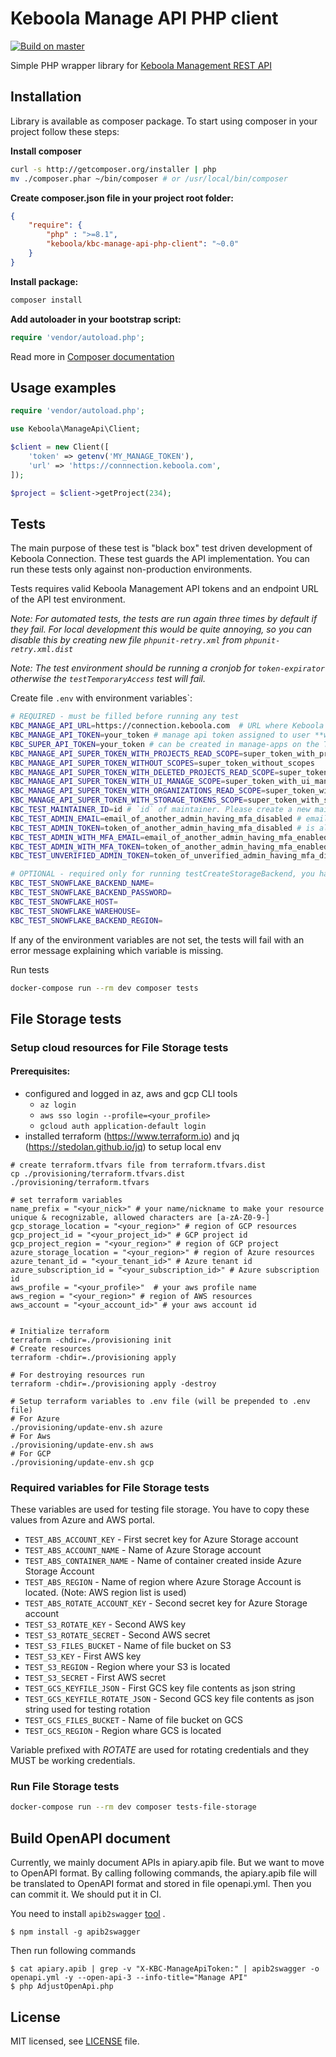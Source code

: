 # Keboola Manage API PHP client 

[![Build on master](https://github.com/keboola/kbc-manage-api-php-client/actions/workflows/master.yml/badge.svg?branch=master)](https://github.com/keboola/kbc-manage-api-php-client/actions/workflows/master.yml)

Simple PHP wrapper library for [Keboola Management REST API](http://docs.keboolamanagementapi.apiary.io/#)

## Installation

Library is available as composer package.
To start using composer in your project follow these steps:

**Install composer**

```bash
curl -s http://getcomposer.org/installer | php
mv ./composer.phar ~/bin/composer # or /usr/local/bin/composer
```

**Create composer.json file in your project root folder:**
```json
{
    "require": {
        "php" : ">=8.1",
        "keboola/kbc-manage-api-php-client": "~0.0"
    }
}
```

**Install package:**

```bash
composer install
```

**Add autoloader in your bootstrap script:**

```php
require 'vendor/autoload.php';
```

Read more in [Composer documentation](http://getcomposer.org/doc/01-basic-usage.md)

## Usage examples


```php
require 'vendor/autoload.php';

use Keboola\ManageApi\Client;

$client = new Client([
    'token' => getenv('MY_MANAGE_TOKEN'),
    'url' => 'https://connnection.keboola.com',
]);

$project = $client->getProject(234);
```

## Tests


The main purpose of these test is "black box" test driven development of Keboola Connection. These test guards the API implementation.
You can run these tests only against non-production environments.

Tests requires valid Keboola Management API tokens and an endpoint URL of the API test environment.

*Note: For automated tests, the tests are run again three times by default if they fail. For local development this would be quite annoying, 
so you can disable this by creating new file `phpunit-retry.xml` from `phpunit-retry.xml.dist`*

*Note: The test environment should be running a cronjob for `token-expirator` otherwise the `testTemporaryAccess` test will fail.*

Create file `.env` with environment variables`:

```bash
# REQUIRED - must be filled before running any test
KBC_MANAGE_API_URL=https://connection.keboola.com  # URL where Keboola Connection is running
KBC_MANAGE_API_TOKEN=your_token # manage api token assigned to user **with** **superadmin** privileges. Can be created in Account Settings under the title Personal Access Tokens. User must have Multi-Factor Authentication disabled.
KBC_SUPER_API_TOKEN=your_token # can be created in manage-apps on the Tokens tab
KBC_MANAGE_API_SUPER_TOKEN_WITH_PROJECTS_READ_SCOPE=super_token_with_projects_read_scope # can be created in manage-apps on the Tokens tab. Token must have "projects:read" scope
KBC_MANAGE_API_SUPER_TOKEN_WITHOUT_SCOPES=super_token_without_scopes
KBC_MANAGE_API_SUPER_TOKEN_WITH_DELETED_PROJECTS_READ_SCOPE=super_token_with_deleted_projects_read_scope # can be created in manage-apps on the Tokens tab. Token must have "deleted-projects:read" scope
KBC_MANAGE_API_SUPER_TOKEN_WITH_UI_MANAGE_SCOPE=super_token_with_ui_manage_scope # can be created in manage-apps on the Tokens tab. Token must have "connection:ui-manage" scope
KBC_MANAGE_API_SUPER_TOKEN_WITH_ORGANIZATIONS_READ_SCOPE=super_token_with_organizations_read # can be created in manage-apps on the Tokens tab. Token must have "organizations:read" scope
KBC_MANAGE_API_SUPER_TOKEN_WITH_STORAGE_TOKENS_SCOPE=super_token_with_storage_tokens_scope # can be created in manage-apps on the Tokens tab. Token must have "manage:storage-tokens" scope
KBC_TEST_MAINTAINER_ID=id # `id` of maintainer. Please create a new maintainer dedicated to test suite. All maintainer's organizations and projects all purged before tests!
KBC_TEST_ADMIN_EMAIL=email_of_another_admin_having_mfa_disabled # email address of another user without any organizations
KBC_TEST_ADMIN_TOKEN=token_of_another_admin_having_mfa_disabled # is also a Personal Access Token of user **without** **superadmin** privileges , but for a different user than that which has `KBC_MANAGE_API_TOKEN`. User must have Multi-Factor Authentication disabled.
KBC_TEST_ADMIN_WITH_MFA_EMAIL=email_of_another_admin_having_mfa_enabled # email address of another user without any organizations and having Multi-Factor Authentication enabled
KBC_TEST_ADMIN_WITH_MFA_TOKEN=token_of_another_admin_having_mfa_enabled # is also a Personal Access Token of user **without** **superadmin** privileges , but for a different user than that which has `KBC_MANAGE_API_TOKEN` or `KBC_TEST_ADMIN_TOKEN`
KBC_TEST_UNVERIFIED_ADMIN_TOKEN=token_of_unverified_admin_having_mfa_disabled # is a Personal Access Token of user with **isActivated=false** and **without** **superadmin** privileges, but for a different user than that which has `KBC_MANAGE_API_TOKEN`.

# OPTIONAL - required only for running testCreateStorageBackend, you have to have new snowflake backend and fill credentials into following environment variables
KBC_TEST_SNOWFLAKE_BACKEND_NAME=
KBC_TEST_SNOWFLAKE_BACKEND_PASSWORD=
KBC_TEST_SNOWFLAKE_HOST=
KBC_TEST_SNOWFLAKE_WAREHOUSE=
KBC_TEST_SNOWFLAKE_BACKEND_REGION=
```

If any of the environment variables are not set, the tests will fail with an error message explaining which variable is missing.

Run tests
```bash
docker-compose run --rm dev composer tests
```


## File Storage tests

### Setup cloud resources for File Storage tests

#### Prerequisites:

- configured and logged in az, aws and gcp CLI tools
  - `az login`
  - `aws sso login --profile=<your_profile>`
  - `gcloud auth application-default login`
- installed terraform (https://www.terraform.io) and jq (https://stedolan.github.io/jq) to setup local env

```shell
# create terraform.tfvars file from terraform.tfvars.dist
cp ./provisioning/terraform.tfvars.dist ./provisioning/terraform.tfvars

# set terraform variables
name_prefix = "<your_nick>" # your name/nickname to make your resource unique & recognizable, allowed characters are [a-zA-Z0-9-]
gcp_storage_location = "<your_region>" # region of GCP resources
gcp_project_id = "<your_project_id>" # GCP project id
gcp_project_region = "<your_region>" # region of GCP project
azure_storage_location = "<your_region>" # region of Azure resources 
azure_tenant_id = "<your_tenant_id>" # Azure tenant id
azure_subscription_id = "<your_subscription_id>" # Azure subscription id
aws_profile = "<your_profile>"  # your aws profile name
aws_region = "<your_region>" # region of AWS resources
aws_account = "<your_account_id>" # your aws account id


# Initialize terraform
terraform -chdir=./provisioning init
# Create resources
terraform -chdir=./provisioning apply

# For destroying resources run 
terraform -chdir=./provisioning apply -destroy

# Setup terraform variables to .env file (will be prepended to .env file)
# For Azure
./provisioning/update-env.sh azure
# For Aws
./provisioning/update-env.sh aws
# For GCP
./provisioning/update-env.sh gcp
```

### Required variables for File Storage tests

These variables are used for testing file storage. You have to copy these values from Azure and AWS portal.  
 - `TEST_ABS_ACCOUNT_KEY` - First secret key for Azure Storage account
 - `TEST_ABS_ACCOUNT_NAME` - Name of Azure Storage account
 - `TEST_ABS_CONTAINER_NAME` - Name of container created inside Azure Storage Account
 - `TEST_ABS_REGION` - Name of region where Azure Storage Account is located. (Note: AWS region list is used)
 - `TEST_ABS_ROTATE_ACCOUNT_KEY` - Second secret key for Azure Storage account
 - `TEST_S3_ROTATE_KEY` - Second AWS key
 - `TEST_S3_ROTATE_SECRET` - Second AWS secret
 - `TEST_S3_FILES_BUCKET` - Name of file bucket on S3
 - `TEST_S3_KEY` - First AWS key
 - `TEST_S3_REGION` - Region where your S3 is located
 - `TEST_S3_SECRET` - First AWS secret
 - `TEST_GCS_KEYFILE_JSON` - First GCS key file contents as json string  
 - `TEST_GCS_KEYFILE_ROTATE_JSON` - Second GCS key file contents as json string used for testing rotation 
 - `TEST_GCS_FILES_BUCKET` - Name of file bucket on GCS 
 - `TEST_GCS_REGION` - Region whare GCS is located
 
 Variable prefixed with _ROTATE_ are used for rotating credentials and they MUST be working credentials.


### Run File Storage tests

```bash
docker-compose run --rm dev composer tests-file-storage
```


## Build OpenAPI document

Currently, we mainly document APIs in apiary.apib file. But we want to move to OpenAPI format. By calling following commands, the apiary.apib file will be translated to OpenAPI format and stored in file openapi.yml. Then you can commit it. We should put it in CI.

You need to install `apib2swagger` [tool](https://github.com/kminami/apib2swagger) .
```
$ npm install -g apib2swagger
```
Then run following commands 
```
$ cat apiary.apib | grep -v "X-KBC-ManageApiToken:" | apib2swagger -o openapi.yml -y --open-api-3 --info-title="Manage API" 
$ php AdjustOpenApi.php
```

## License

MIT licensed, see [LICENSE](./LICENSE) file.
